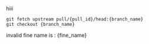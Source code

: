 hiii
```
git fetch upstream pull/{pull_id}/head:{branch_name}
git checkout {branch_name}
```
invalid fine name is : {fine_name}